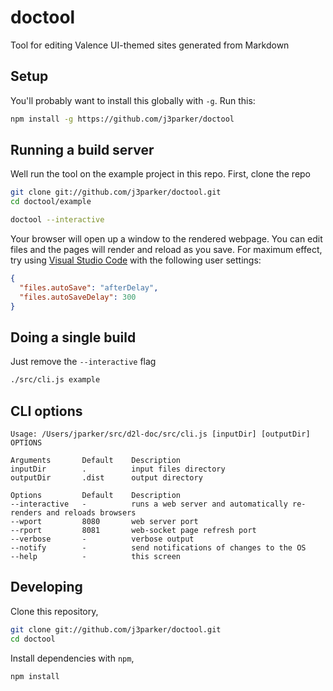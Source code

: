 # doctool

Tool for editing Valence UI-themed sites generated from Markdown

## Setup

You'll probably want to install this globally with `-g`. Run this:

```sh
npm install -g https://github.com/j3parker/doctool
```

## Running a build server

Well run the tool on the example project in this repo. First, clone the repo

```sh
git clone git://github.com/j3parker/doctool.git
cd doctool/example
```

```sh
doctool --interactive
```

Your browser will open up a window to the rendered webpage.
You can edit files and the pages will render and reload as you save.
For maximum effect, try using [Visual Studio Code](https://code.visualstudio.com/) with the following user settings:

```json
{
  "files.autoSave": "afterDelay",
  "files.autoSaveDelay": 300
}
```

## Doing a single build

Just remove the `--interactive` flag

```sh
./src/cli.js example
```

## CLI options

```
Usage: /Users/jparker/src/d2l-doc/src/cli.js [inputDir] [outputDir] OPTIONS

Arguments       Default    Description
inputDir        .          input files directory
outputDir       .dist      output directory

Options         Default    Description
--interactive   -          runs a web server and automatically re-renders and reloads browsers
--wport         8080       web server port
--rport         8081       web-socket page refresh port
--verbose       -          verbose output
--notify        -          send notifications of changes to the OS
--help          -          this screen
```

## Developing
Clone this repository,

```sh
git clone git://github.com/j3parker/doctool.git
cd doctool
```

Install dependencies with `npm`,

```sh
npm install
```

